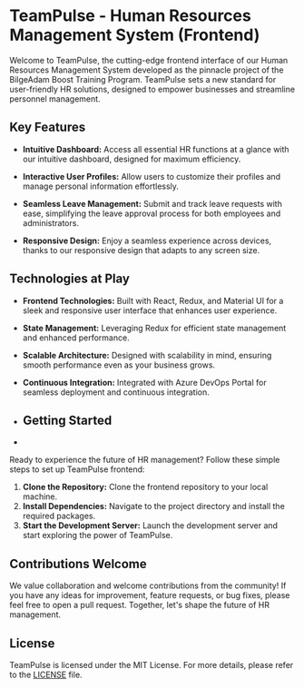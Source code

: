 # TeamPulse - Human Resources Management System (Frontend)

Welcome to TeamPulse, the cutting-edge frontend interface of our Human Resources Management System developed as the pinnacle project of the BilgeAdam Boost Training Program. TeamPulse sets a new standard for user-friendly HR solutions, designed to empower businesses and streamline personnel management.

## Key Features
- **Intuitive Dashboard:** Access all essential HR functions at a glance with our intuitive dashboard, designed for maximum efficiency.

- **Interactive User Profiles:** Allow users to customize their profiles and manage personal information effortlessly.

- **Seamless Leave Management:** Submit and track leave requests with ease, simplifying the leave approval process for both employees and administrators.

- **Responsive Design:** Enjoy a seamless experience across devices, thanks to our responsive design that adapts to any screen size.

## Technologies at Play

- **Frontend Technologies:** Built with React, Redux, and Material UI for a sleek and responsive user interface that enhances user experience.
- **State Management:** Leveraging Redux for efficient state management and enhanced performance.
- **Scalable Architecture:** Designed with scalability in mind, ensuring smooth performance even as your business grows.
- **Continuous Integration:** Integrated with Azure DevOps Portal for seamless deployment and continuous integration.

- ## Getting Started
- 
Ready to experience the future of HR management? Follow these simple steps to set up TeamPulse frontend:
  
1. **Clone the Repository:** Clone the frontend repository to your local machine.
2. **Install Dependencies:** Navigate to the project directory and install the required packages.
3. **Start the Development Server:** Launch the development server and start exploring the power of TeamPulse.

## Contributions Welcome

We value collaboration and welcome contributions from the community! If you have any ideas for improvement, feature requests, or bug fixes, please feel free to open a pull request. Together, let's shape the future of HR management.

## License

TeamPulse is licensed under the MIT License. For more details, please refer to the [LICENSE](link) file.
